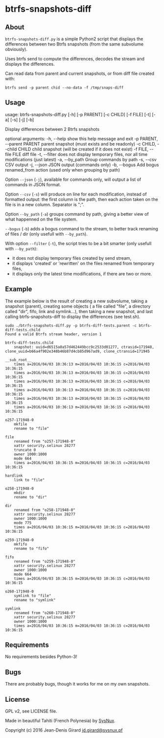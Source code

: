 btrfs-snapshots-diff
====================

About
-----
`btrfs-snapshots-diff.py` is a simple Python2 script that displays the differences 
between two Btrfs snapshots (from the same subvolume obviously).

Uses btrfs send to compute the differences, decodes the stream and 
displays the differences.

Can read data from parent and current snapshots, or from diff file created with:

`btrfs send -p parent chid --no-data -f /tmp/snaps-diff`

Usage
-----
   usage: btrfs-snapshots-diff.py [-h] [-p PARENT] [-c CHILD] [-f FILE] [-t] [-a] [-s] [-j] [-b]

   Display differences between 2 Btrfs snapshots

   optional arguments:
     -h, --help            show this help message and exit
     -p PARENT, --parent PARENT
                        parent snapshot (must exists and be readonly)
     -c CHILD, --child CHILD
                        child snapshot (will be created if it does not exist)
     -f FILE, --file FILE  diff file
     -t, --filter          does not display temporary files, nor all time modifications
                        (just latest)
     -a, --by_path         Group commands by path
     -s, --csv             CSV output
     -j, --json            JSON output (commands only)
     -b, --bogus           Add bogus renamed_from action (used only when grouping by path)


Option `--json` (`-j`), available for commands only, will output a list of 
commands in JSON format.

Option `--csv` (`-s`) will produce on line for each modification, instead of 
formatted output: the first column is the path, then each action taken on the 
file is in a new column. Separator is ";".

Option `--by_path` (`-a`) groups command by path, giving a better view of what 
happenned on the file system.

`--bogus` (`-b`)  adds a bogus command to the stream, to better track renaming of 
files / dir (only usefull with `--by_path`).

With option `--filter` (`-t`), the script tries to be a bit smarter (only usefull 
with `--by_path`):
 * it does not display temporary files created by send stream,
 * it displays 'created' or 'rewritten' on the files renamed from temporary files,
 * it displays only the latest time modifications, if there are two or more.

Example
-------
The example below is the result of creating a new subvolume, taking a 
snapshot (parent), creating some objects ( a file called "file", a 
directory called "dir", fifo, link and symlink...), then taking a new snapshot, 
and last calling btrfs-snapshots-diff to display the differences (see test.sh).

    sudo ./btrfs-snapshots-diff.py -p btrfs-diff-tests.parent -c btrfs-diff-tests.child
    Found a valid Btrfs stream header, version 1
    
    btrfs-diff-tests.child
    	snapshot: uuid=d6515a0a57d462449bcc9c2533d01277, ctrasid=171948, clone_uuid=b66a4f902e348b46b87d4cb85d967ad9, clone_ctransid=171945
    
    __sub_root__
    	times a=2016/04/03 10:36:13 m=2016/04/03 10:36:15 c=2016/04/03 10:36:15
    	times a=2016/04/03 10:36:13 m=2016/04/03 10:36:15 c=2016/04/03 10:36:15
    	times a=2016/04/03 10:36:13 m=2016/04/03 10:36:15 c=2016/04/03 10:36:15
    	times a=2016/04/03 10:36:13 m=2016/04/03 10:36:15 c=2016/04/03 10:36:15
    	times a=2016/04/03 10:36:13 m=2016/04/03 10:36:15 c=2016/04/03 10:36:15
    	times a=2016/04/03 10:36:13 m=2016/04/03 10:36:15 c=2016/04/03 10:36:15
    
    o257-171948-0
    	mkfile
    	rename to "file"
    
    file
    	renamed from "o257-171948-0"
    	xattr security.selinux 28277
    	truncate 0
    	owner 1000:1000
    	mode 664
    	times a=2016/04/03 10:36:15 m=2016/04/03 10:36:15 c=2016/04/03 10:36:15
    
    hardlink
    	link to "file"
    
    o258-171948-0
    	mkdir
    	rename to "dir"
    
    dir
    	renamed from "o258-171948-0"
    	xattr security.selinux 28277
    	owner 1000:1000
    	mode 775
    	times a=2016/04/03 10:36:15 m=2016/04/03 10:36:15 c=2016/04/03 10:36:15
    
    o259-171948-0
    	mkfifo
    	rename to "fifo"
    
    fifo
    	renamed from "o259-171948-0"
    	xattr security.selinux 28277
    	owner 1000:1000
    	mode 664
    	times a=2016/04/03 10:36:15 m=2016/04/03 10:36:15 c=2016/04/03 10:36:15
    
    o260-171948-0
    	symlink to "file"
    	rename to "symlink"
    
    symlink
    	renamed from "o260-171948-0"
    	xattr security.selinux 28277
    	owner 1000:1000
    	times a=2016/04/03 10:36:15 m=2016/04/03 10:36:15 c=2016/04/03 10:36:15

Requirements
------------
No requirements besides Python-3!

Bugs
----
There are probably bugs, though it works for me on my own snapshots.


License
-------
GPL v2, see LICENSE file.

Made in beautiful Tahiti (French Polynesia) by [SysNux](http://www.sysnux.pf/ "Systèmes Linux en Polynésie française").

Copyright (c) 2016 Jean-Denis Girard <jd.girard@sysnux.pf>
